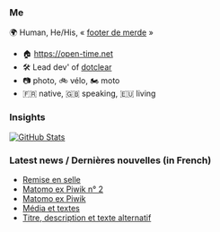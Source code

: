 ### Me

🌍 Human, He/His, « [footer de merde](https://open-time.net/post/2013/07/17/La-veritable-histoire-du-Footer-de-merde-) » 
* 🏠 https://open-time.net 
* 🛠️ Lead dev' of [dotclear](https://git.dotclear.org/dev/dotclear)
* 📷 photo, 🚲 vélo, 🏍️ moto 
* 🇫🇷 native, 🇬🇧 speaking, 🇪🇺 living

### Insights

[![GitHub Stats](https://github-readme-stats-sigma-five.vercel.app/api?username=franck-paul)](https://github.com/franck-paul)

### Latest news / Dernières nouvelles (in French)

<!-- BLOG-POST-LIST:START -->
- [Remise en selle](https://open-time.net/post/2024/09/02/Remise-en-selle)
- [Matomo ex Piwik n° 2](https://open-time.net/post/2024/09/01/Matomo-ex-Piwik-n-2)
- [Matomo ex Piwik](https://open-time.net/post/2024/08/31/Matomo-ex-Piwik)
- [Média et textes](https://open-time.net/post/2024/08/30/Media-et-textes)
- [Titre, description et texte alternatif](https://open-time.net/post/2024/08/29/Titre-description-et-texte-alternatif)
<!-- BLOG-POST-LIST:END -->
